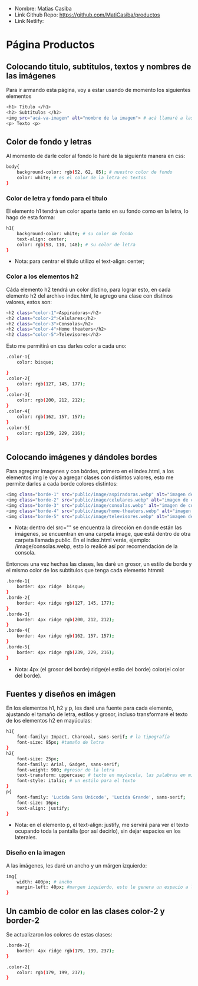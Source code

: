 * Nombre: Matias Casiba
* Link Github Repo: https://github.com/MatiCasiba/productos
* Link Netlify:

# Página Productos

## Colocando titulo, subtitulos, textos y nombres de las imágenes
Para ir armando esta página, voy a estar usando de momento los siguientes elementos
```sh
<h1> Titulo </h1>
<h2> Subtitulos </h2>
<img src="acá-va-imagen" alt="nombre de la imagen"> # acá llamaré a las imágenes.
<p> Texto <p>
```

## Color de fondo y letras
Al momento de darle color al fondo lo haré de la siguiente manera en css:
```sh
body{
    background-color: rgb(52, 62, 85); # nuestro color de fondo
    color: white; # es el color de la letra en textos
}
```

### Color de letra y fondo para el título
El elemento h1 tendrá un color aparte tanto en su fondo como en la letra, lo hago de esta forma:
```sh
h1{
    background-color: white; # su color de fondo
    text-align: center;
    color: rgb(93, 110, 148); # su color de letra
}
```
* Nota: para centrar el título utilizo el text-align: center;

### Color a los elementos h2
Cáda elemento h2 tendrá un color distino, para lograr esto, en cada elemento h2 del archivo index.html, le agrego una clase con distinos valores, estos son:
```sh
<h2 class="color-1">Aspiradoras</h2>
<h2 class="color-2">Celulares</h2>
<h2 class="color-3">Consolas</h2>
<h2 class="color-4">Home theaters</h2>
<h2 class="color-5">Televisores</h2>
```
Esto me permitirá en css darles color a cada uno:
```sh
.color-1{
    color: bisque;

}
.color-2{
    color: rgb(127, 145, 177);
}
.color-3{
    color: rgb(200, 212, 212);
}
.color-4{
    color: rgb(162, 157, 157);
}
.color-5{
    color: rgb(239, 229, 216);
}
```

## Colocando imágenes y dándoles bordes
Para agregrar imagenes y con bórdes, primero en el index.html, a los elementos img le voy a agregar clases con distintos valores, esto me permite darles a cada borde colores distintos:
```sh
<img class="borde-1" src="public/image/aspiradoras.webp" alt="imagen de aspiradora">
<img class="borde-2" src="public/image/celulares.webp" alt="imagen de celulares">
<img class="borde-3" src="public/image/consolas.webp" alt="imagen de consola">
<img class="borde-4" src="public/image/home-theaters.webp" alt="imagen de home theater">
<img class="borde-5" src="public/image/televisores.webp" alt="imagen de televisor">
```
* Nota: dentro del src="" se encuentra la dirección en donde están las imágenes, se encuentran en una carpeta image, que está dentro de otra carpeta llamada public. En el index.html verás, ejemplo: /image/consolas.webp, esto lo realicé así por recomendación de la consola.

Entonces una vez hechas las clases, les daré un grosor, un estilo de borde y el mismo color de los subtitulos que tenga cada elemento htmml:
```sh
.borde-1{
    border: 4px ridge  bisque;
}
.borde-2{
    border: 4px ridge rgb(127, 145, 177);
}
.borde-3{
    border: 4px ridge rgb(200, 212, 212);
}
.borde-4{
    border: 4px ridge rgb(162, 157, 157);
}
.borde-5{
    border: 4px ridge rgb(239, 229, 216);
}
```
* Nota: 4px (el grosor del borde) ridge(el estilo del borde) color(el color del borde).

## Fuentes y diseños en imágen
En los elementos h1, h2 y p, les daré una fuente para cada elemento, ajustando el tamaño de letra, estilos y grosor, incluso transformaré el texto de los elementos h2 en mayúculas:
```sh
h1{
    font-family: Impact, Charcoal, sans-serif; # la tipografía
    font-size: 95px; #tamaño de letra
}
h2{
    font-size: 25px;
    font-family: Arial, Gadget, sans-serif;
    font-weight: 900; #grosor de la letra
    text-transform: uppercase; # texto en mayúscula, las palabras en minúscula que se encuentren en este elemento, pasarán a ser mayúsculas
    font-style: italic; # un estilo para el texto
}
p{
    font-family: 'Lucida Sans Unicode', 'Lucida Grande', sans-serif;
    font-size: 16px;
    text-align: justify;
}
```
* Nota: en el elemento p, el text-align: justify, me servirá para ver el texto ocupando toda la pantalla (por así decirlo), sin dejar espacios en los laterales.

### Diseño en la imagen
A las imágenes, les daré un ancho y un márgen izquierdo:
```sh
img{
    width: 400px; # ancho
    margin-left: 40px; #margen izquierdo, esto le genera un espacio a la izquierda en las imágenes
}
```

## Un cambio de color en las clases color-2 y border-2
Se actualizaron los colores de estas clases:
```sh
.borde-2{
    border: 4px ridge rgb(179, 199, 237);
}

.color-2{
    color: rgb(179, 199, 237);
}
```